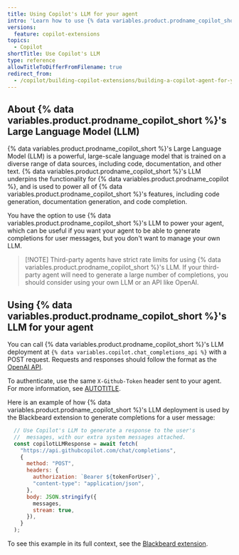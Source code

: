 ```yaml
---
title: Using Copilot's LLM for your agent
intro: 'Learn how to use {% data variables.product.prodname_copilot_short %}''s LLM for your agent.'
versions:
  feature: copilot-extensions
topics:
  - Copilot
shortTitle: Use Copilot's LLM
type: reference
allowTitleToDifferFromFilename: true
redirect_from:
  - /copilot/building-copilot-extensions/building-a-copilot-agent-for-your-copilot-extension/using-copilots-llm-for-your-agent
---
```


## About {% data variables.product.prodname_copilot_short %}'s Large Language Model (LLM)

{% data variables.product.prodname_copilot_short %}'s Large Language Model (LLM) is a powerful, large-scale language model that is trained on a diverse range of data sources, including code, documentation, and other text. {% data variables.product.prodname_copilot_short %}'s LLM underpins the functionality for {% data variables.product.prodname_copilot %}, and is used to power all of {% data variables.product.prodname_copilot_short %}'s features, including code generation, documentation generation, and code completion.

You have the option to use {% data variables.product.prodname_copilot_short %}'s LLM to power your agent, which can be useful if you want your agent to be able to generate completions for user messages, but you don't want to manage your own LLM.

> [!NOTE] Third-party agents have strict rate limits for using {% data variables.product.prodname_copilot_short %}'s LLM. If your third-party agent will need to generate a large number of completions, you should consider using your own LLM or an API like OpenAI.

## Using {% data variables.product.prodname_copilot_short %}'s LLM for your agent

You can call {% data variables.product.prodname_copilot_short %}'s LLM deployment at `{% data variables.copilot.chat_completions_api %}` with a POST request. Requests and responses should follow the format as the [OpenAI API](https://platform.openai.com/docs/api-reference/chat/create).

To authenticate, use the same `X-Github-Token` header sent to your agent. For more information, see [AUTOTITLE](/copilot/building-copilot-extensions/building-a-copilot-agent-for-your-copilot-extension/configuring-your-copilot-agent-to-communicate-with-github#fetching-resources-from-the-github-api).

Here is an example of how {% data variables.product.prodname_copilot_short %}'s LLM deployment is used by the Blackbeard extension to generate completions for a user message:

```javascript
  // Use Copilot's LLM to generate a response to the user's
  //  messages, with our extra system messages attached.
  const copilotLLMResponse = await fetch(
    "https://api.githubcopilot.com/chat/completions",
    {
      method: "POST",
      headers: {
        authorization: `Bearer ${tokenForUser}`,
        "content-type": "application/json",
      },
      body: JSON.stringify({
        messages,
        stream: true,
      }),
    }
  );
```

To see this example in its full context, see the [Blackbeard extension](https://github.com/copilot-extensions/blackbeard-extension).
